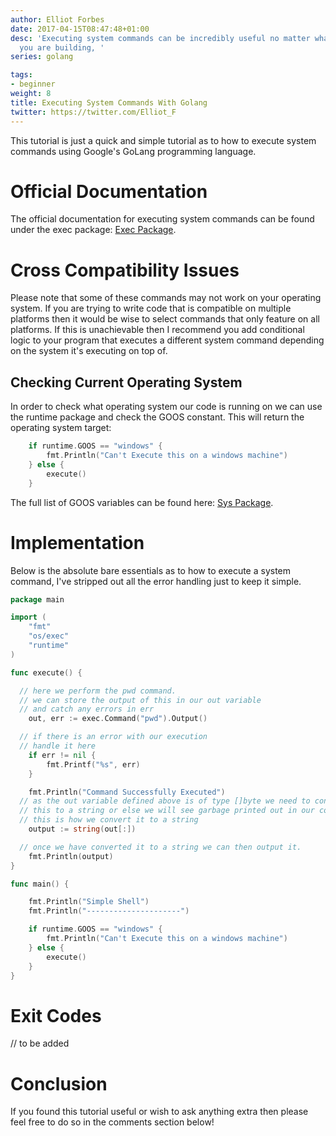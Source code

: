 ```yaml
---
author: Elliot Forbes
date: 2017-04-15T08:47:48+01:00
desc: 'Executing system commands can be incredibly useful no matter what sort of software
  you are building, '
series: golang

tags:
- beginner
weight: 8
title: Executing System Commands With Golang
twitter: https://twitter.com/Elliot_F
---
```


This tutorial is just a quick and simple tutorial as to how to execute system commands using Google's GoLang programming language.

# Official Documentation

The official documentation for executing system commands can be found under the exec package: [Exec Package](https://golang.org/pkg/os/exec/). 

# Cross Compatibility Issues

Please note that some of these commands may not work on your operating system. If you are trying to write code that is compatible on multiple platforms then it would be wise to select commands that only feature on all platforms. If this is unachievable then I recommend you add conditional logic to your program that executes a different system command depending on the system it's executing on top of.

## Checking Current Operating System

In order to check what operating system our code is running on we can use the runtime package and check the GOOS constant. This will return the operating system target:

```go
    if runtime.GOOS == "windows" {
		fmt.Println("Can't Execute this on a windows machine")
	} else {
		execute()
	}
```

The full list of GOOS variables can be found here: [Sys Package](https://golang.org/pkg/runtime/internal/sys/#GOOS).

# Implementation

Below is the absolute bare essentials as to how to execute a system command, I've stripped out all the error handling just to keep it simple.

```go
package main

import (
	"fmt"
	"os/exec"
	"runtime"
)

func execute() {

  // here we perform the pwd command.
  // we can store the output of this in our out variable 
  // and catch any errors in err
	out, err := exec.Command("pwd").Output()

  // if there is an error with our execution
  // handle it here
	if err != nil {
		fmt.Printf("%s", err)
	}

	fmt.Println("Command Successfully Executed")
  // as the out variable defined above is of type []byte we need to convert
  // this to a string or else we will see garbage printed out in our console
  // this is how we convert it to a string
	output := string(out[:])

  // once we have converted it to a string we can then output it.
	fmt.Println(output)
}

func main() {

	fmt.Println("Simple Shell")
	fmt.Println("---------------------")

	if runtime.GOOS == "windows" {
		fmt.Println("Can't Execute this on a windows machine")
	} else {
		execute()
	}
}

```

# Exit Codes

// to be added

# Conclusion

If you found this tutorial useful or wish to ask anything extra then please feel free to do so in the comments section below!